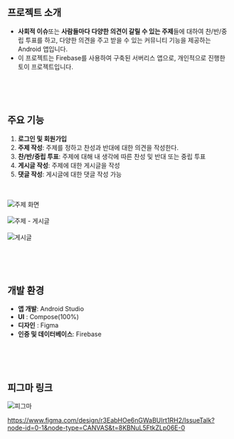 

## 프로젝트 소개

- **사회적 이슈**또는 **사람들마다 다양한 의견이 갈릴 수 있는 주제**들에 대하여 찬/반/중립 투표를 하고, 다양한 의견을 주고 받을 수 있는 커뮤니티 기능을 제공하는 Android 앱입니다.
- 이 프로젝트는 Firebase를 사용하여 구축된 서버리스 앱으로, 개인적으로 진행한 토이 프로젝트입니다.

<br><br><br>

## 주요 기능

1. **로그인 및 회원가입** 
2. **주제 작성**: 주제를 정하고 찬성과 반대에 대한 의견을 작성한다.
3. **찬/반/중립 투표**: 주제에 대해 내 생각에 따른 찬성 및 반대 또는 중립 투표
4. **게시글 작성**: 주제에 대한 게시글을 작성
5. **댓글 작성**: 게시글에 대한 댓글 작성 가능

<br><br>
![주제 화면](https://github.com/user-attachments/assets/d6f8da63-8104-4745-8d89-d187441f172b)
<br><br>
![주제 - 게시글](https://github.com/user-attachments/assets/1e91352e-2acd-4a74-a848-f6664a8b674b)
<br><br>
![게시글](https://github.com/user-attachments/assets/6d708a17-5632-43be-a1d2-7b708e6f352c)




<br><br><br>

## 개발 환경

- **앱 개발**: Android Studio
- **UI** : Compose(100%)
- **디자인** : Figma
- **인증 및 데이터베이스**: Firebase

<br><br><br>

## 피그마 링크
![피그마](https://github.com/user-attachments/assets/0e5dc057-917f-4cd0-922c-e9b933a5d61e)

https://www.figma.com/design/r3EabHOe6nGWaBUIrt1RH2/IssueTalk?node-id=0-1&node-type=CANVAS&t=8KBNuL5FtkZLp06E-0

